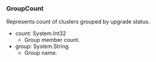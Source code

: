 ### GroupCount
Represents count of clusters grouped by upgrade status.

- count: System.Int32
  - Group member count.
- group: System.String
  - Group name.
